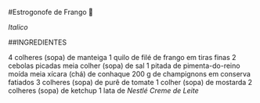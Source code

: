 #Estrogonofe de Frango :chicken:


_Italico_

##INGREDIENTES

4 colheres (sopa) de manteiga
1 quilo de filé de frango em tiras finas
2 cebolas picadas
meia colher (sopa) de sal
1 pitada de pimenta-do-reino moída
meia xícara (chá) de conhaque
200 g de champignons em conserva fatiados
3 colheres (sopa) de purê de tomate
1 colher (sopa) de mostarda
2 colheres (sopa) de ketchup
1 lata de *Nestlé Creme de Leite*